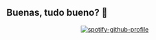 ## Buenas, tudo bueno? 👋

<!--
**andreicuruja/andreicuruja** is a ✨ _special_ ✨ repository because its `README.md` (this file) appears on your GitHub profile.

Here are some ideas to get you started:

- 🔭 I’m currently working on ...
- 🌱 I’m currently learning ...
- 👯 I’m looking to collaborate on ...
- 🤔 I’m looking for help with ...
- 💬 Ask me about ...
- 📫 How to reach me: ...
- 😄 Pronouns: ...
- ⚡ Fun fact: ...
-->
<div align="center">
  
[![spotify-github-profile](https://spotify-github-profile.kittinanx.com/api/view?uid=curujatranzante&cover_image=true&theme=natemoo-re&show_offline=false&background_color=000000&interchange=true&bar_color=1ed760&bar_color_cover=false)](https://spotify-github-profile.kittinanx.com/api/view?uid=curujatranzante&redirect=true)
  
<!--[![lang stats](https://github-readme-stats.vercel.app/api/top-langs/?username=andreicuruja&show_icons=true&theme=github_dark)](https://github.com/anuraghazra/github-readme-stats)
  
![Andrei stats](https://github-readme-stats.vercel.app/api?username=andreicuruja&show_icons=true&theme=github_dark)-->

  
</div>


